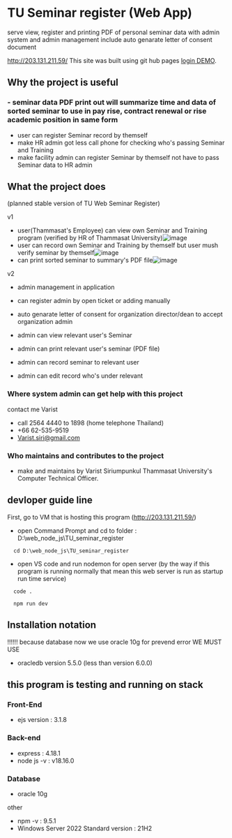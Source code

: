 # TU Seminar register (Web App)
serve view, register and printing PDF of personal seminar data with admin system and admin management include auto genarate letter of consent document


http://203.131.211.59/
This site was built using git hub pages [login DEMO](https://brokenhead.github.io/TU_seminar_register_README/login_TU_SEMINAR_.html).

##  Why the project is useful
### - seminar data PDF print out will summarize time and data of sorted seminar to use in pay rise, contract renewal or rise academic position in same form
- user can register Seminar record by themself
- make HR admin got less call phone for checking who's passing Seminar and Training
- make facility admin can register Seminar by themself not have to pass Seminar data to HR admin


## What the project does
(planned stable version of TU Web Seminar Register)

v1
- user(Thammasat's Employee) can view own Seminar and Training program (verified by HR of Thammasat University)![image](https://github.com/BrokenHead/TU_seminar_register_README/assets/37082529/27dc98a5-eb1a-487e-a8c5-8fe9cea00853)
- user can record own Seminar and Training by themself but user mush verify seminar by themself![image](https://github.com/BrokenHead/TU_seminar_register_README/assets/37082529/27dc98a5-eb1a-487e-a8c5-8fe9cea00853)
- can print sorted seminar to summary's PDF file![image](https://github.com/BrokenHead/TU_seminar_register_README/assets/37082529/9f1d7d39-8720-4125-a7dd-34eda8485310)

v2
- admin management in application
- can register admin by open ticket or adding manually
- auto genarate letter of consent for organization director/dean to accept organization admin
  
- admin can view relevant user's Seminar
- admin can print relevant user's seminar (PDF file)
- admin can record seminar to relevant user
- admin can edit record who's under relevant


### Where system admin can get help with this project
contact me Varist
- call 2564 4440 to 1898 (home telephone Thailand)
- +66 62-535-9519 
- Varist.siri@gmail.com

### Who maintains and contributes to the project
- make and maintains by Varist Siriumpunkul Thammasat University's Computer Technical Officer.


## devloper guide line

First, go to VM that is hosting this program (http://203.131.211.59/)

- open Command Prompt and cd to folder : D:\web_node_js\TU_seminar_register
```
  cd D:\web_node_js\TU_seminar_register
```

- open VS code and run nodemon for open server (by the way if this program is running normally that mean this web server is run as startup run time service)
```
  code .
```
```
  npm run dev
```


## Installation notation

!!!!!! because database now we use oracle 10g for prevend error
WE MUST USE 
- oracledb version 5.5.0 (less than version 6.0.0)

## this program is testing and running on stack
### Front-End
- ejs version : 3.1.8
### Back-end
- express : 4.18.1
- node js -v : v18.16.0
### Database
- oracle 10g

other
- npm -v : 9.5.1
- Windows Server 2022 Standard version : 21H2


